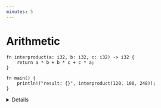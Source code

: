 ```yaml
---
minutes: 5
---
```


# Arithmetic

```rust,editable
fn interproduct(a: i32, b: i32, c: i32) -> i32 {
    return a * b + b * c + c * a;
}

fn main() {
    println!("result: {}", interproduct(120, 100, 248));
}
```

<details>

This is the first time we've seen a function other than `main`, but the meaning
should be clear: it takes three integers, and returns an integer. Functions will
be covered in more detail later.

Arithmetic is very similar to other languages, with similar precedence.

What about integer overflow? In C and C++ overflow of _signed_ integers is
actually undefined, and might do different things on different platforms or
compilers. In Rust, it's defined.

Change the `i32`'s to `i16` to see an integer overflow, which panics (checked)
in a debug build and wraps in a release build. There are other options, such as
overflowing, saturating, and carrying. These are accessed with method syntax,
e.g., `(a * b).saturating_add(b * c).saturating_add(c * a)`.

In fact, the compiler will detect overflow of constant expressions, which is why
the example requires a separate function.

</details>
